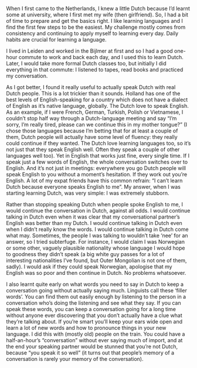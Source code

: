 When I first came to the Netherlands, I knew a little Dutch because I’d learnt some at university, where I first met my wife (then girlfriend). So, I had a bit of time to prepare and get the basics right. I like learning languages and I find the first few steps to be the easiest. My challenge mostly comes from consistency and continuing to apply myself to learning every day. Daily habits are crucial for learning a language.

I lived in Leiden and worked in the Bijlmer at first and so I had a good one-hour commute to work and back each day, and I used this to learn Dutch. Later, I would take more formal Dutch classes too, but initially I did everything in that commute: I listened to tapes, read books and practiced my conversation.

As I got better, I found it really useful to actually speak Dutch with real Dutch people. This is a lot trickier than it sounds. Holland has one of the best levels of English-speaking for a country which does not have a dialect of English as it’s native language, globally. The Dutch love to speak English. As an example, if I were French, German, Turkish, Polish or Vietnamese, I couldn’t stop half way through a Dutch-language meeting and say “I’m sorry, I’m really tired, please can we continue this in my mother tongue?” (I chose those languages because I’m betting that for at least a couple of them, Dutch people will actually have some level of fluency: they really could continue if they wanted. The Dutch love learning languages too, so it’s not just that they speak English well. Often they speak a couple of other languages well too). Yet in English that works just fine, every single time. If I speak just a few words of English, the whole conversation switches over to English. And it’s not just in meetings: everywhere you go Dutch people will speak English to you without a moment’s hesitation. If they work out you’re English. A lot of my expat friends have this common refrain: “I can’t learn Dutch because everyone speaks English to me”. My answer, when I was starting learning Dutch, was very simple: I was extremely stubborn.

Rather than stopping speaking Dutch when people spoke English to me, I would continue the conversation in Dutch, against all odds. I would continue talking in Dutch even when it was clear that my conversational partner’s English was better than my Dutch. I would continue talking in Dutch even when I didn’t really know the words. I would continue talking in Dutch come what may. Sometimes, the people I was talking to wouldn’t take ‘nee’ for an answer, so I tried subterfuge. For instance, I would claim I was Norwegian or some other, vaguely plausible nationality whose language I would hope to goodness they didn’t speak (a big white guy passes for a lot of interesting nationalities I’ve found, but Outer Mongolian is not one of them, sadly). I would ask if they could speak Norwegian, apologise that my English was so poor and then continue in Dutch. No problems whatsoever.

I also learnt quite early on what words you need to say in Dutch to keep a conversation going without actually saying much. Linguists call these ‘filler words’. You can find them out easily enough by listening to the person in a conversation who’s doing the listening and see what they say. If you can speak these words, you can keep a conversation going for a long time without anyone ever discovering that you don’t actually have a clue what they’re talking about. If you’re smart you’ll keep your ears wide open and learn a lot of new words and how to pronounce things in your new language. I did this with (mostly old) people on the train. You could have a half-an-hour’s “conversation” without ever saying much of import, and at the end your speaking partner would be stunned that you’re not Dutch, because “you speak it so well” (it turns out that people’s memory of a conversation is rarely your memory of the conversation). 
